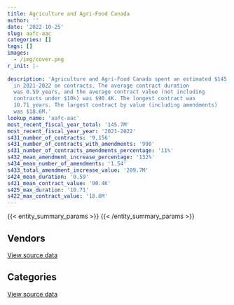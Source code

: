```yaml
---
title: Agriculture and Agri-Food Canada
author: ''
date: '2022-10-25'
slug: aafc-aac
categories: []
tags: []
images:
  - /img/cover.png
r_init: |-
  
description: 'Agriculture and Agri-Food Canada spent an estimated $145.7M
  in 2021-2022 on contracts. The average contract duration
  was 0.59 years, and the average contract value (not including
  contracts under $10k) was $90.4K. The longest contract was
  10.71 years. The largest contract by value (including amendments)
  was $18.6M.'
lookup_name: 'aafc-aac'
most_recent_fiscal_year_total: '145.7M'
most_recent_fiscal_year_year: '2021-2022'
s431_number_of_contracts: '9,156'
s431_number_of_contracts_with_amendments: '990'
s431_number_of_contracts_amendments_percentage: '11%'
s432_mean_amendment_increase_percentage: '132%'
s434_mean_number_of_amendments: '1.54'
s433_total_amendment_increase_value: '209.7M'
s424_mean_duration: '0.59'
s421_mean_contract_value: '90.4K'
s425_max_duration: '10.71'
s422_max_contract_value: '18.6M'
---
```


<script src="/rmarkdown-libs/htmlwidgets/htmlwidgets.js"></script>
<link href="/rmarkdown-libs/datatables-css/datatables-crosstalk.css" rel="stylesheet" />
<script src="/rmarkdown-libs/datatables-binding/datatables.js"></script>
<script src="/rmarkdown-libs/jquery/jquery-3.6.0.min.js"></script>
<link href="/rmarkdown-libs/dt-core-bootstrap/css/dataTables.bootstrap.min.css" rel="stylesheet" />
<link href="/rmarkdown-libs/dt-core-bootstrap/css/dataTables.bootstrap.extra.css" rel="stylesheet" />
<script src="/rmarkdown-libs/dt-core-bootstrap/js/jquery.dataTables.min.js"></script>
<script src="/rmarkdown-libs/dt-core-bootstrap/js/dataTables.bootstrap.min.js"></script>
<link href="/rmarkdown-libs/crosstalk/css/crosstalk.min.css" rel="stylesheet" />
<script src="/rmarkdown-libs/crosstalk/js/crosstalk.min.js"></script>
<script src="/rmarkdown-libs/htmlwidgets/htmlwidgets.js"></script>
<link href="/rmarkdown-libs/datatables-css/datatables-crosstalk.css" rel="stylesheet" />
<script src="/rmarkdown-libs/datatables-binding/datatables.js"></script>
<script src="/rmarkdown-libs/jquery/jquery-3.6.0.min.js"></script>
<link href="/rmarkdown-libs/dt-core-bootstrap/css/dataTables.bootstrap.min.css" rel="stylesheet" />
<link href="/rmarkdown-libs/dt-core-bootstrap/css/dataTables.bootstrap.extra.css" rel="stylesheet" />
<script src="/rmarkdown-libs/dt-core-bootstrap/js/jquery.dataTables.min.js"></script>
<script src="/rmarkdown-libs/dt-core-bootstrap/js/dataTables.bootstrap.min.js"></script>
<link href="/rmarkdown-libs/crosstalk/css/crosstalk.min.css" rel="stylesheet" />
<script src="/rmarkdown-libs/crosstalk/js/crosstalk.min.js"></script>

{{< entity_summary_params >}}
{{< /entity_summary_params >}}

## Vendors

<div id="htmlwidget-1" style="width:100%;height:auto;" class="datatables html-widget"></div>
<script type="application/json" data-for="htmlwidget-1">{"x":{"style":"bootstrap","filter":"none","vertical":false,"data":[["<a href=\"/vendors/3m_canada_company/\">3M Canada Company<\/a>","<a href=\"/vendors/ab_sciex/\">AB Sciex<\/a>","<a href=\"/vendors/acosys_consulting_services/\">Acosys Consulting Services<\/a>","<a href=\"/vendors/adga_group/\">ADGA Group<\/a>","<a href=\"/vendors/adobe/\">Adobe<\/a>","<a href=\"/vendors/advanced_business_interiors/\">Advanced Business Interiors<\/a>","<a href=\"/vendors/advanced_chippewa_technologies/\">Advanced Chippewa Technologies<\/a>","<a href=\"/vendors/agilent/\">Agilent<\/a>","<a href=\"/vendors/ainsworth/\">Ainsworth<\/a>","<a href=\"/vendors/air_liquide_canada/\">Air Liquide Canada<\/a>","<a href=\"/vendors/alivaktuk_consulting/\">Alivaktuk Consulting<\/a>","<a href=\"/vendors/allseating/\">Allseating<\/a>","<a href=\"/vendors/als_canada/\">ALS Canada<\/a>","<a href=\"/vendors/altis_human_resources/\">Altis Human Resources<\/a>","<a href=\"/vendors/ams_imaging/\">Ams Imaging<\/a>","<a href=\"/vendors/applied_electonics/\">Applied Electonics<\/a>","<a href=\"/vendors/apption/\">Apption<\/a>","<a href=\"/vendors/apron_fuel_services/\">Apron Fuel Services<\/a>","<a href=\"/vendors/aquatic_informatics/\">Aquatic Informatics<\/a>","<a href=\"/vendors/architecture_49/\">Architecture 49<\/a>","<a href=\"/vendors/ari_financial_services/\">ARI Financial Services<\/a>","<a href=\"/vendors/armserv_contracting/\">Armserv Contracting<\/a>","<a href=\"/vendors/asbex/\">Asbex<\/a>","<a href=\"/vendors/asokan_business_interiors/\">Asokan Business Interiors<\/a>","<a href=\"/vendors/atco/\">ATCO<\/a>","<a href=\"/vendors/avi_spl/\">Avi Spl<\/a>","<a href=\"/vendors/bahler_biogaz/\">Bahler Biogaz<\/a>","<a href=\"/vendors/bdo_canada/\">BDO Canada<\/a>","<a href=\"/vendors/beckman_coulter_canada/\">Beckman Coulter Canada<\/a>","<a href=\"/vendors/bee_clean_building_maintenance/\">Bee Clean Building Maintenance<\/a>","<a href=\"/vendors/bell_canada/\">Bell Canada<\/a>","<a href=\"/vendors/berlitz_canada/\">Berlitz Canada<\/a>","<a href=\"/vendors/bervin_construction/\">Bervin Construction<\/a>","<a href=\"/vendors/beva_global_management/\">Beva Global Management<\/a>","<a href=\"/vendors/bio_chambers/\">Bio Chambers<\/a>","<a href=\"/vendors/bio_rad_laboratories_canada/\">Bio Rad Laboratories Canada<\/a>","<a href=\"/vendors/biomerieux_canada/\">Biomerieux Canada<\/a>","<a href=\"/vendors/black_mcdonald/\">Black McDonald<\/a>","<a href=\"/vendors/bluewave_energy/\">Bluewave Energy<\/a>","<a href=\"/vendors/blumetric_environmental/\">Blumetric Environmental<\/a>","<a href=\"/vendors/bouthillette_parizeau/\">Bouthillette Parizeau<\/a>","<a href=\"/vendors/brandt_tractor/\">Brandt Tractor<\/a>","<a href=\"/vendors/bruker/\">Bruker<\/a>","<a href=\"/vendors/buildon_construction/\">Buildon Construction<\/a>","<a href=\"/vendors/bureau_veritas/\">Bureau Veritas<\/a>","<a href=\"/vendors/cache_computer_consulting/\">Cache Computer Consulting<\/a>","<a href=\"/vendors/calian/\">Calian<\/a>","<a href=\"/vendors/calytera_software/\">Calytera Software<\/a>","<a href=\"/vendors/campbell_scientific_canada/\">Campbell Scientific Canada<\/a>","<a href=\"/vendors/can_am_platforms_construction/\">CAN AM Platforms Construction<\/a>","<a href=\"/vendors/canada_post/\">Canada Post<\/a>","<a href=\"/vendors/canadian_corps_of_commissionaires/\">Canadian Corps of Commissionaires<\/a>","<a href=\"/vendors/canon/\">Canon<\/a>","<a href=\"/vendors/cansel_survey_equipment/\">Cansel Survey Equipment<\/a>","<a href=\"/vendors/carahsoft_technology/\">Carahsoft Technology<\/a>","<a href=\"/vendors/careworx/\">CareWorx<\/a>","<a href=\"/vendors/carleton_electric/\">Carleton Electric<\/a>","<a href=\"/vendors/carmichael_engineering/\">Carmichael Engineering<\/a>","<a href=\"/vendors/caro_analytical_services/\">Caro Analytical Services<\/a>","<a href=\"/vendors/cdw_canada/\">CDW Canada<\/a>","<a href=\"/vendors/cgi/\">CGI<\/a>","<a href=\"/vendors/charron_human_resources/\">Charron Human Resources<\/a>","<a href=\"/vendors/chubb_edwards/\">Chubb Edwards<\/a>","<a href=\"/vendors/cima/\">CIMA<\/a>","<a href=\"/vendors/cision_canada/\">Cision Canada<\/a>","<a href=\"/vendors/cistel_technology/\">Cistel Technology<\/a>","<a href=\"/vendors/closereach/\">CloseReach<\/a>","<a href=\"/vendors/cofomo/\">Cofomo<\/a>","<a href=\"/vendors/conexsys/\">CONEXSYS<\/a>","<a href=\"/vendors/conference_board_of_canada/\">Conference Board of Canada<\/a>","<a href=\"/vendors/controlled_environments/\">Controlled Environments<\/a>","<a href=\"/vendors/controls_equipment/\">Controls Equipment<\/a>","<a href=\"/vendors/convergint_technologies/\">Convergint Technologies<\/a>","<a href=\"/vendors/conversart_consulting/\">Conversart Consulting<\/a>","<a href=\"/vendors/coradix_technology_consulting/\">Coradix Technology Consulting<\/a>","<a href=\"/vendors/cossette_communications/\">Cossette Communications<\/a>","<a href=\"/vendors/csdc_systems/\">CSDC Systems<\/a>","<a href=\"/vendors/cummins_canada/\">Cummins Canada<\/a>","<a href=\"/vendors/d_f_s/\">D F S<\/a>","<a href=\"/vendors/d_mark_biosciences/\">D Mark Biosciences<\/a>","<a href=\"/vendors/dalhousie_university/\">Dalhousie University<\/a>","<a href=\"/vendors/dalian_enterprises/\">Dalian Enterprises<\/a>","<a href=\"/vendors/data_centre_intelligence/\">Data Centre Intelligence<\/a>","<a href=\"/vendors/decisive_group/\">Decisive Group<\/a>","<a href=\"/vendors/defran/\">Defran<\/a>","<a href=\"/vendors/dell_computer/\">Dell Computer<\/a>","<a href=\"/vendors/deloitte/\">Deloitte<\/a>","<a href=\"/vendors/dillon_consulting/\">Dillon Consulting<\/a>","<a href=\"/vendors/dls_technology/\">DLS Technology<\/a>","<a href=\"/vendors/donna_cona/\">Donna Cona<\/a>","<a href=\"/vendors/dynabook_canada/\">Dynabook Canada<\/a>","<a href=\"/vendors/eagle_professional_resources/\">Eagle Professional Resources<\/a>","<a href=\"/vendors/ebsco_canada/\">EBSCO Canada<\/a>","<a href=\"/vendors/ecole_de_langues_abce/\">Ecole De Langues Abce<\/a>","<a href=\"/vendors/ecole_de_langues_eagle/\">Ecole De Langues Eagle<\/a>","<a href=\"/vendors/ecole_de_langues_la_cite/\">Ecole De Langues La Cite<\/a>","<a href=\"/vendors/effigis_geo_solutions/\">Effigis Geo Solutions<\/a>","<a href=\"/vendors/ekos_research_associates/\">Ekos Research Associates<\/a>","<a href=\"/vendors/elsevier/\">Elsevier<\/a>","<a href=\"/vendors/englobe/\">Englobe<\/a>","<a href=\"/vendors/environics_research_group/\">Environics Research Group<\/a>","<a href=\"/vendors/envirosafe_janitorial/\">EnviroSafe Janitorial<\/a>","<a href=\"/vendors/esbe_scientific_industries/\">ESBE Scientific Industries<\/a>","<a href=\"/vendors/esri/\">ESRI<\/a>","<a href=\"/vendors/evripos_janitorial_services/\">Evripos Janitorial Services<\/a>","<a href=\"/vendors/excel_human_resources/\">Excel Human Resources<\/a>","<a href=\"/vendors/exit_certified/\">Exit Certified<\/a>","<a href=\"/vendors/factiva/\">Factiva<\/a>","<a href=\"/vendors/fast_forward_french/\">Fast Forward French<\/a>","<a href=\"/vendors/fast_track_staffing/\">Fast Track Staffing<\/a>","<a href=\"/vendors/fca_canada/\">FCA Canada<\/a>","<a href=\"/vendors/feast_interactive/\">FEAST Interactive<\/a>","<a href=\"/vendors/felix_technology/\">Felix Technology<\/a>","<a href=\"/vendors/ference_company_consulting/\">Ference Company Consulting<\/a>","<a href=\"/vendors/flynn_canada/\">Flynn Canada<\/a>","<a href=\"/vendors/ford_motor_company/\">Ford Motor Company<\/a>","<a href=\"/vendors/forrester_research/\">Forrester Research<\/a>","<a href=\"/vendors/fts_forest_technology_systems/\">Fts Forest Technology Systems<\/a>","<a href=\"/vendors/fujitsu/\">Fujitsu<\/a>","<a href=\"/vendors/gamble_technologies/\">Gamble Technologies<\/a>","<a href=\"/vendors/gannon_blackburn_electric/\">Gannon Blackburn Electric<\/a>","<a href=\"/vendors/gartner/\">Gartner<\/a>","<a href=\"/vendors/gateway_mechanical_services/\">Gateway Mechanical Services<\/a>","<a href=\"/vendors/gc_strategies/\">GC Strategies<\/a>","<a href=\"/vendors/gdi_services/\">GDI Services<\/a>","<a href=\"/vendors/general_electric_canada/\">General Electric Canada<\/a>","<a href=\"/vendors/general_motors/\">General Motors<\/a>","<a href=\"/vendors/genome_quebec/\">Genome Quebec<\/a>","<a href=\"/vendors/getinge_canada/\">Getinge Canada<\/a>","<a href=\"/vendors/gfl_environmental/\">GFL Environmental<\/a>","<a href=\"/vendors/gilmore_reproductions/\">Gilmore Reproductions<\/a>","<a href=\"/vendors/glasshouse_systems/\">GlassHouse Systems<\/a>","<a href=\"/vendors/global_knowledge/\">Global Knowledge<\/a>","<a href=\"/vendors/global_life_sciences_solutions/\">Global Life Sciences Solutions<\/a>","<a href=\"/vendors/global_total_office/\">Global Total Office<\/a>","<a href=\"/vendors/global_upholstery/\">Global Upholstery<\/a>","<a href=\"/vendors/golder_associates/\">Golder Associates<\/a>","<a href=\"/vendors/goss_gilroy/\">Goss Gilroy<\/a>","<a href=\"/vendors/grand_toy/\">Grand Toy<\/a>","<a href=\"/vendors/graybar_canada/\">Graybar Canada<\/a>","<a href=\"/vendors/graybridge_international_consulting/\">Graybridge International Consulting<\/a>","<a href=\"/vendors/guillevin_international/\">Guillevin International<\/a>","<a href=\"/vendors/haworth/\">Haworth<\/a>","<a href=\"/vendors/hitachi_data_systems/\">Hitachi Data Systems<\/a>","<a href=\"/vendors/hitrac/\">Hitrac<\/a>","<a href=\"/vendors/holonics/\">Holonics<\/a>","<a href=\"/vendors/honeywell/\">Honeywell<\/a>","<a href=\"/vendors/hoskin_scientific/\">Hoskin Scientific<\/a>","<a href=\"/vendors/houle_electric/\">Houle Electric<\/a>","<a href=\"/vendors/humanscale_canada/\">Humanscale Canada<\/a>","<a href=\"/vendors/hypertec/\">Hypertec<\/a>","<a href=\"/vendors/i4c_information_technology/\">I4C Information Technology<\/a>","<a href=\"/vendors/ibm_canada/\">IBM Canada<\/a>","<a href=\"/vendors/ifathom/\">iFathom<\/a>","<a href=\"/vendors/illumina_canada/\">Illumina Canada<\/a>","<a href=\"/vendors/imperial_cleaners/\">Imperial Cleaners<\/a>","<a href=\"/vendors/imperial_oil/\">Imperial Oil<\/a>","<a href=\"/vendors/info_tech_research_group/\">Info Tech Research Group<\/a>","<a href=\"/vendors/inland_audio_visual/\">Inland Audio Visual<\/a>","<a href=\"/vendors/insa/\">INSA<\/a>","<a href=\"/vendors/insight_software_canada/\">Insight Software Canada<\/a>","<a href=\"/vendors/institute_on_governance/\">Institute On Governance<\/a>","<a href=\"/vendors/interactive_audio_visual/\">Interactive Audio Visual<\/a>","<a href=\"/vendors/intercontinental_truck_body/\">Intercontinental Truck Body<\/a>","<a href=\"/vendors/ipsos/\">Ipsos<\/a>","<a href=\"/vendors/ipss/\">IPSS<\/a>","<a href=\"/vendors/irving_oil/\">Irving Oil<\/a>","<a href=\"/vendors/isomass_scientific/\">Isomass Scientific<\/a>","<a href=\"/vendors/it_net_consultants/\">IT NET Consultants<\/a>","<a href=\"/vendors/itex/\">ITEX<\/a>","<a href=\"/vendors/ivan_s_camera/\">Ivan S Camera<\/a>","<a href=\"/vendors/j_p_gravel_construction/\">J P Gravel Construction<\/a>","<a href=\"/vendors/jcb/\">Jcb<\/a>","<a href=\"/vendors/jeol/\">Jeol<\/a>","<a href=\"/vendors/john_wiley_sons/\">John Wiley Sons<\/a>","<a href=\"/vendors/johnson_controls_canada/\">Johnson Controls Canada<\/a>","<a href=\"/vendors/jp2g_consultants/\">JP2G Consultants<\/a>","<a href=\"/vendors/jumec_construction/\">Jumec Construction<\/a>","<a href=\"/vendors/jumping_elephants/\">Jumping Elephants<\/a>","<a href=\"/vendors/juno_risk_solutions/\">Juno Risk Solutions<\/a>","<a href=\"/vendors/kia_canada/\">Kia Canada<\/a>","<a href=\"/vendors/knowledge_circle/\">Knowledge Circle<\/a>","<a href=\"/vendors/kone/\">KONE<\/a>","<a href=\"/vendors/kontzamanis_graumann_smith/\">Kontzamanis Graumann Smith<\/a>","<a href=\"/vendors/kpmg/\">KPMG<\/a>","<a href=\"/vendors/kubota_canada/\">Kubota Canada<\/a>","<a href=\"/vendors/kwc_architects/\">Kwc Architects<\/a>","<a href=\"/vendors/kyndryl_canada/\">Kyndryl Canada<\/a>","<a href=\"/vendors/language_research_development_group/\">Language Research Development Group<\/a>","<a href=\"/vendors/lansdowne_technologies/\">Lansdowne Technologies<\/a>","<a href=\"/vendors/larry_penner_enterprises/\">Larry Penner Enterprises<\/a>","<a href=\"/vendors/laval_lab/\">Laval Lab<\/a>","<a href=\"/vendors/leger_marketing/\">Leger Marketing<\/a>","<a href=\"/vendors/les_enquetes_henri/\">Les Enquetes Henri<\/a>","<a href=\"/vendors/life_technologies/\">Life Technologies<\/a>","<a href=\"/vendors/lumina_it/\">Lumina IT<\/a>","<a href=\"/vendors/macdonald_dettwiler_and_associates/\">MacDonald Dettwiler and Associates<\/a>","<a href=\"/vendors/malatest/\">Malatest<\/a>","<a href=\"/vendors/maritime_fuels/\">Maritime Fuels<\/a>","<a href=\"/vendors/maxsys_staffing_and_consulting/\">Maxsys Staffing and Consulting<\/a>","<a href=\"/vendors/mcgill_university/\">Mcgill University<\/a>","<a href=\"/vendors/meltwater/\">Meltwater<\/a>","<a href=\"/vendors/mgis/\">MGIS<\/a>","<a href=\"/vendors/michanie_construction/\">Michanie Construction<\/a>","<a href=\"/vendors/microsoft_canada/\">Microsoft Canada<\/a>","<a href=\"/vendors/millipore_canada/\">Millipore Canada<\/a>","<a href=\"/vendors/ministry_of_finance/\">Ministry of Finance<\/a>","<a href=\"/vendors/mishkumi_technologies/\">Mishkumi Technologies<\/a>","<a href=\"/vendors/mitsubishi_motor_sales/\">Mitsubishi Motor Sales<\/a>","<a href=\"/vendors/mnp/\">MNP<\/a>","<a href=\"/vendors/modis_canada/\">Modis Canada<\/a>","<a href=\"/vendors/morneau_shepell/\">Morneau Shepell<\/a>","<a href=\"/vendors/navpoint_consulting_group/\">Navpoint Consulting Group<\/a>","<a href=\"/vendors/neopost_canada/\">Neopost Canada<\/a>","<a href=\"/vendors/new_england_biolabs/\">New England Biolabs<\/a>","<a href=\"/vendors/nielsen/\">Nielsen<\/a>","<a href=\"/vendors/nikon_canada/\">Nikon Canada<\/a>","<a href=\"/vendors/nimble_information_strategies/\">Nimble Information Strategies<\/a>","<a href=\"/vendors/nisha_techonologies/\">Nisha Techonologies<\/a>","<a href=\"/vendors/nissan_canada/\">Nissan Canada<\/a>","<a href=\"/vendors/nitam_solutions/\">Nitam Solutions<\/a>","<a href=\"/vendors/nortak_software/\">Nortak Software<\/a>","<a href=\"/vendors/north_atlantic_petroleum/\">North Atlantic Petroleum<\/a>","<a href=\"/vendors/northern_micro/\">Northern Micro<\/a>","<a href=\"/vendors/nortrax_canada/\">Nortrax Canada<\/a>","<a href=\"/vendors/nova_networks/\">Nova Networks<\/a>","<a href=\"/vendors/novipro/\">Novipro<\/a>","<a href=\"/vendors/oclc_canada/\">Oclc Canada<\/a>","<a href=\"/vendors/opentext/\">OpenText<\/a>","<a href=\"/vendors/oracle_canada/\">Oracle Canada<\/a>","<a href=\"/vendors/orangutech/\">Orangutech<\/a>","<a href=\"/vendors/orbis_risk_consulting/\">Orbis Risk Consulting<\/a>","<a href=\"/vendors/otis_elevator/\">Otis Elevator<\/a>","<a href=\"/vendors/ottawa_business_interiors/\">Ottawa Business Interiors<\/a>","<a href=\"/vendors/ovid_technologies/\">Ovid Technologies<\/a>","<a href=\"/vendors/oxford_nanopore_technologies/\">Oxford Nanopore Technologies<\/a>","<a href=\"/vendors/oxford_university_press/\">Oxford University Press<\/a>","<a href=\"/vendors/pageau_morel_associes/\">Pageau Morel Associes<\/a>","<a href=\"/vendors/panasonic/\">Panasonic<\/a>","<a href=\"/vendors/pattison_sign_group/\">Pattison Sign Group<\/a>","<a href=\"/vendors/pepco/\">Pepco<\/a>","<a href=\"/vendors/phaselock_systems_international/\">Phaselock Systems International<\/a>","<a href=\"/vendors/phoenix_strategic_perspectives/\">Phoenix Strategic Perspectives<\/a>","<a href=\"/vendors/pitney_bowes/\">Pitney Bowes<\/a>","<a href=\"/vendors/planet_labs/\">Planet Labs<\/a>","<a href=\"/vendors/pleiad_canada/\">Pleiad Canada<\/a>","<a href=\"/vendors/podolinsky_equipment/\">Podolinsky Equipment<\/a>","<a href=\"/vendors/polaris_industries/\">Polaris Industries<\/a>","<a href=\"/vendors/pra/\">PRA<\/a>","<a href=\"/vendors/precisionit/\">PrecisionIT<\/a>","<a href=\"/vendors/pricewaterhouse_coopers/\">Pricewaterhouse Coopers<\/a>","<a href=\"/vendors/printers_plus/\">Printers Plus<\/a>","<a href=\"/vendors/prosci_canada/\">Prosci Canada<\/a>","<a href=\"/vendors/protak_consulting_group/\">Protak Consulting Group<\/a>","<a href=\"/vendors/purelogic/\">PureLogic<\/a>","<a href=\"/vendors/purespirit_solutions/\">PureSpirIT Solutions<\/a>","<a href=\"/vendors/purolator/\">Purolator<\/a>","<a href=\"/vendors/qiagen/\">QIAGEN<\/a>","<a href=\"/vendors/qmr/\">QMR<\/a>","<a href=\"/vendors/quintet_consulting/\">Quintet Consulting<\/a>","<a href=\"/vendors/quorus_consulting_group/\">Quorus Consulting Group<\/a>","<a href=\"/vendors/racing_forensics/\">Racing Forensics<\/a>","<a href=\"/vendors/randstad/\">Randstad<\/a>","<a href=\"/vendors/raymond_chabot_grant_thornton/\">Raymond Chabot Grant Thornton<\/a>","<a href=\"/vendors/rms_software/\">Rms Software<\/a>","<a href=\"/vendors/roche_diagnostics/\">Roche Diagnostics<\/a>","<a href=\"/vendors/rush_truck_centres_of_canada/\">Rush Truck Centres of Canada<\/a>","<a href=\"/vendors/s_p_global_market_intelligence/\">S P Global Market Intelligence<\/a>","<a href=\"/vendors/samson_associes/\">Samson Associes<\/a>","<a href=\"/vendors/sap/\">SAP<\/a>","<a href=\"/vendors/sas_institute/\">SAS Institute<\/a>","<a href=\"/vendors/schoeler_heaton_architects/\">Schoeler Heaton Architects<\/a>","<a href=\"/vendors/sdl_international_canada/\">SDL International Canada<\/a>","<a href=\"/vendors/sensus_communication_solutions/\">Sensus Communication Solutions<\/a>","<a href=\"/vendors/service_star_building_cleaning/\">Service Star Building Cleaning<\/a>","<a href=\"/vendors/shi_canada/\">SHI Canada<\/a>","<a href=\"/vendors/si_systems/\">SI Systems<\/a>","<a href=\"/vendors/siemens/\">Siemens<\/a>","<a href=\"/vendors/sierra_systems_group/\">Sierra Systems Group<\/a>","<a href=\"/vendors/simplex_grinnell/\">Simplex Grinnell<\/a>","<a href=\"/vendors/snap_on_tools/\">Snap On Tools<\/a>","<a href=\"/vendors/snc_lavalin/\">SNC Lavalin<\/a>","<a href=\"/vendors/softchoice/\">Softchoice<\/a>","<a href=\"/vendors/stantec/\">Stantec<\/a>","<a href=\"/vendors/steris_canada/\">STERIS Canada<\/a>","<a href=\"/vendors/sterling_fuels/\">Sterling Fuels<\/a>","<a href=\"/vendors/stoneworks_technologies/\">Stoneworks Technologies<\/a>","<a href=\"/vendors/suncor_energy/\">Suncor Energy<\/a>","<a href=\"/vendors/supremex/\">SupremeX<\/a>","<a href=\"/vendors/systematix_solutions/\">Systematix Solutions<\/a>","<a href=\"/vendors/systems_for_research/\">Systems for Research<\/a>","<a href=\"/vendors/systemscope/\">Systemscope<\/a>","<a href=\"/vendors/tag_hr/\">Tag HR<\/a>","<a href=\"/vendors/taylor_francis/\">Taylor Francis<\/a>","<a href=\"/vendors/teknion/\">Teknion<\/a>","<a href=\"/vendors/teksystems_canada/\">TEKsystems Canada<\/a>","<a href=\"/vendors/tenaquip/\">Tenaquip<\/a>","<a href=\"/vendors/tervita/\">Tervita<\/a>","<a href=\"/vendors/tetra_tech/\">Tetra Tech<\/a>","<a href=\"/vendors/the_halifax_group/\">The Halifax Group<\/a>","<a href=\"/vendors/the_ktl_group/\">The KTL Group<\/a>","<a href=\"/vendors/the_mathworks/\">The Mathworks<\/a>","<a href=\"/vendors/the_right_door_consulting/\">The Right Door Consulting<\/a>","<a href=\"/vendors/thermo_fisher_scientific/\">Thermo Fisher Scientific<\/a>","<a href=\"/vendors/thompson_boiler_works/\">Thompson Boiler Works<\/a>","<a href=\"/vendors/thyssenkrupp_elevator/\">Thyssenkrupp Elevator<\/a>","<a href=\"/vendors/toromont/\">Toromont<\/a>","<a href=\"/vendors/toshiba_canada/\">Toshiba Canada<\/a>","<a href=\"/vendors/totem_offisource/\">Totem Offisource<\/a>","<a href=\"/vendors/toyota/\">Toyota<\/a>","<a href=\"/vendors/trane_canada/\">Trane Canada<\/a>","<a href=\"/vendors/transpolar_technology/\">Transpolar Technology<\/a>","<a href=\"/vendors/tri_wave_construction/\">Tri Wave Construction<\/a>","<a href=\"/vendors/trm_technologies/\">TRM Technologies<\/a>","<a href=\"/vendors/troy_life_fire_safety/\">Troy Life Fire Safety<\/a>","<a href=\"/vendors/turtle_island_staffing/\">Turtle Island Staffing<\/a>","<a href=\"/vendors/tyco_integrated_fire_security/\">Tyco Integrated Fire Security<\/a>","<a href=\"/vendors/united_rentals/\">United Rentals<\/a>","<a href=\"/vendors/universite_de_montreal/\">Universite De Montreal<\/a>","<a href=\"/vendors/universite_de_sherbrooke/\">Universite De Sherbrooke<\/a>","<a href=\"/vendors/universite_laval/\">Universite Laval<\/a>","<a href=\"/vendors/universite_sainte_anne/\">Universite Sainte Anne<\/a>","<a href=\"/vendors/university_of_alberta/\">University of Alberta<\/a>","<a href=\"/vendors/university_of_british_columbia/\">University of British Columbia<\/a>","<a href=\"/vendors/university_of_guelph/\">University of Guelph<\/a>","<a href=\"/vendors/university_of_manitoba/\">University of Manitoba<\/a>","<a href=\"/vendors/university_of_ottawa/\">University of Ottawa<\/a>","<a href=\"/vendors/university_of_regina/\">University of Regina<\/a>","<a href=\"/vendors/university_of_saskatchewan/\">University of Saskatchewan<\/a>","<a href=\"/vendors/university_of_toronto/\">University of Toronto<\/a>","<a href=\"/vendors/university_of_waterloo/\">University of Waterloo<\/a>","<a href=\"/vendors/university_of_western_ontario/\">University of Western Ontario<\/a>","<a href=\"/vendors/valard_construction/\">Valard Construction<\/a>","<a href=\"/vendors/veritaaq_technology_house/\">Veritaaq Technology House<\/a>","<a href=\"/vendors/vidcruiter/\">Vidcruiter<\/a>","<a href=\"/vendors/vmware/\">VMware<\/a>","<a href=\"/vendors/vwr_international/\">VWR International<\/a>","<a href=\"/vendors/wajax/\">Wajax<\/a>","<a href=\"/vendors/waste_connections_of_canada/\">Waste Connections of Canada<\/a>","<a href=\"/vendors/waste_management_of_canada/\">Waste Management of Canada<\/a>","<a href=\"/vendors/waters/\">Waters<\/a>","<a href=\"/vendors/wills_transfer/\">Wills Transfer<\/a>","<a href=\"/vendors/wintersteiger/\">WINTERSTEIGER<\/a>","<a href=\"/vendors/wolters_kluwer/\">Wolters Kluwer<\/a>","<a href=\"/vendors/wood/\">Wood<\/a>","<a href=\"/vendors/wood_environment_infrastructure/\">Wood Environment Infrastructure<\/a>","<a href=\"/vendors/workdynamics_technologies/\">WorkDynamics Technologies<\/a>","<a href=\"/vendors/workplace_health_and_cost_solutions/\">Workplace Health and Cost Solutions<\/a>","<a href=\"/vendors/wsp/\">WSP<\/a>","<a href=\"/vendors/xerox/\">Xerox<\/a>"],[null,null,null,677591.47,null,18090.39,135799.84,423422.04,24751.13,null,null,null,22594.35,204712.92,44142.29,10874.84,1145481.57,24150,null,33289.47,459116.16,null,20126.43,null,38543.17,null,null,198179.08,153278.82,132251.11,946549.53,null,null,null,346284,685393.03,35564.15,null,94474.97,27086.1,null,10563.18,6411.53,102435,3149054.74,5186224.05,311689.88,null,85673.51,null,42380.38,4351629.13,47595.54,null,24619.76,120788.8,null,120635,null,387503.44,808988.91,null,null,null,92323.17,605775.26,364.56,1245546.31,null,18074.06,840226.8,98828.22,8758.57,null,712263.05,138606.34,24669.1,12593.29,null,107081.58,19320,37401.07,null,null,181068.34,963160.07,683596.43,72355.5,11231.92,2977196.99,null,409258.55,91128.52,1654.4,22500,null,29893.5,48453.38,1106408.98,31824.55,null,65867.7,72411.81,309907.34,null,70203.22,null,50004,15360,null,300327.59,null,1530714.96,65773.37,null,777471.77,22834.49,null,98534.35,10580.32,67794.35,530318.75,219271.5,263734.45,210522.89,84374.09,347791.7,581773.05,236520.7,null,null,null,66454.5,null,null,242545.02,180933.41,null,19756.55,21115.48,151455.13,21160,null,null,52160,522748.38,422068.4,195657.65,108760.05,11261.89,null,1417653.71,8952813.91,55044.47,1078665.9,158683.92,340427.59,65679.97,null,2321.23,835.57,22000,null,null,null,24603.38,null,183902.25,670134.45,15311.5,49091.87,673556.26,135361.89,null,null,null,null,null,34699.7,null,null,76583.87,2261.72,58202.37,207551.04,null,118803.21,null,16726.93,24860,68460,1491580.23,null,null,354624.43,11299.55,null,null,null,147007.35,36160,44070,512501.21,103227.75,584246.98,14039.24,null,226286.46,57739.68,111626.67,787930.94,333538.49,302065.76,null,null,198065.09,79578.3,12151.08,2357119.01,51126.6,null,null,56457.98,1685279.31,24955,11393.39,null,32392.68,37302.35,1193869.98,572458.97,36867.96,36753.8,615248.43,258179.39,175544,126782.49,null,null,null,679785.44,26953.33,82630.12,46146.22,null,null,21126.66,16265.83,95811.67,null,246798.96,42358.05,30430.9,24408,null,171007.76,18914.32,26793.06,34178.71,55850.25,null,1635782.95,1266264.74,null,null,30877.81,null,null,370168.36,167513.46,243550.48,null,null,null,801959.06,null,3462306.87,239701.22,279540.48,201030.53,null,null,202999.52,91974.97,130049.57,103160.64,8147.16,null,11235,1794855.94,null,877637.1,null,35008.07,53414.54,439631.52,null,null,4095.99,726954.84,256298.04,16031.18,null,2121179.14,114207.97,null,4316.4,134971.58,null,406748.42,null,791132.85,null,98932.16,28958.97,73528.51,28381.14,null,10464.79,null,33119.5,11375,20921.18,9161.07,484550.21,30245.51,20340,null,121865.59,24000,22000,23750,10500,1310161.96,null,16479.07,680400.07,29490.81,95496.25,4319.67,189747.63,163647.7,1111815.65,43499.2,115606.26,726.43,216139.88,20925.74,89690.22,556212.73],[null,20731.08,null,null,23871.26,210289.09,128484.19,866535.08,242716.78,null,null,21598.74,39643.79,287679.25,null,null,1239952.5,32200,17771.96,133889.51,355205.92,null,null,null,null,276219.29,null,141674.7,144601.08,132613.44,1431561.35,10897.5,null,null,148242.46,445398.42,null,61240.2,19366.03,null,47024.78,null,47308.56,85569.56,3157682.28,3659434.49,312543.82,null,91445.72,164090.85,31915.09,4296085.46,null,21020.31,108521.37,121454.19,null,null,null,394051.7,811205.32,null,24889.7,null,114186.73,189840,32993.04,3734973.13,24992,31287.87,26369.94,81695.96,null,null,null,193809.92,23623.63,12515.62,null,120067.28,14593.5,null,null,null,199012.05,18555.58,651193.14,161385,13765.94,1819351.42,null,1280244.71,268374.51,21331.85,11079,30018.86,null,31511.64,1322880.58,23133.5,13890.57,159652.84,14037.37,101559.3,null,null,null,60127.05,56486.87,null,143570.85,null,489011.64,266768.63,null,1405416.17,31051.78,null,null,null,105476.49,380583.04,121044,839497.93,171920.2,7741.21,352152.05,1041959.24,9390.22,7179.47,null,null,null,null,32197.13,18525.73,198343.31,84750,82109.27,null,80313.51,null,10016,1449107.5,62377.15,541005.58,43375.05,450734.75,2872.18,null,null,781827.52,7173145.65,null,997965.01,211964.66,350644.26,115877.97,null,43810.86,76245.65,47100,165657.67,35836.5,24998.99,null,410525.56,null,671970.43,null,18469.63,12390.38,null,null,149383.34,null,null,null,null,25425,null,29231.98,9197.67,null,79422.71,210610.98,25345.69,null,24210.67,17797.5,111930,2394378.79,null,20918.1,225829.91,43366.16,58584.94,null,69355.11,10985.97,254313.27,87236,450585.91,26559.53,365919.22,null,null,null,170134.9,472127.6,790089.65,244188.75,699721.95,10107.85,null,212855.56,48109.32,null,1591141.79,51120.04,159877.42,null,42697.12,516438.73,null,49749.45,null,32481.43,223884.65,1397286.73,121334.02,37728.99,41881.51,1044459.62,119589.95,137833.51,145842.77,null,41252.07,44253.65,152019.57,null,null,55972.88,226253.62,100180.32,109606.8,39202.73,24351.5,99440,258813.81,null,null,null,null,23152.92,7360.05,52689.5,214289.93,null,null,1640264.55,2244207.71,null,31080.05,78283.39,null,null,416063.61,1062797.94,271200.06,49334.25,5454.49,null,920737.34,null,2816846.06,202408.51,127386.04,222476.03,13681.11,11772.87,163063.5,149032.39,232131.76,34072.31,8169.48,14227.22,null,1704090.9,null,1217022.04,0,413955.25,86095.4,440835.99,null,null,6826.64,823902.08,257000.23,10132.22,64999.23,2983943.73,47650.97,null,null,null,null,134144.66,null,1105170.31,null,38038.25,34802.61,34290.23,3405.69,4606.59,12530.21,null,71747.03,54935,43657.86,null,430209.61,39220.39,null,23143.15,46695.04,25425,null,49905.1,null,1305083.26,null,194027.72,513874.54,null,95757.89,10470.2,922347.78,93490.79,1868015.1,16445.61,108441.5,311233.7,45739.89,67682.9,64266.27,557736.6],[13650,null,24950.4,null,null,null,80360.09,344887.24,462187.87,13388.48,75933.6,null,17759.65,311509.56,50190.7,null,1155100.25,null,101355.71,null,456276.08,null,null,null,null,60697.01,22793.79,146874.75,64705.25,88408.96,1645619.52,29568.14,null,189630.39,61487.92,85640.65,null,556676.53,null,null,22535.1,null,20972.51,493600.53,2685249.7,2544148.44,null,17579.07,35211.69,null,24414.11,4452340.57,null,35171.7,138417.38,121122.35,40318.4,null,null,1949407.9,null,null,24210.6,11300,22600,177616.47,null,5763586.45,null,13197.27,294929.89,42469.15,null,null,null,196154.29,5204.95,13116.09,341684.33,89180.39,null,null,null,null,null,5048.94,350033.8,null,null,339997.28,null,1276746.77,313727.79,21877.91,27520,58056.65,null,null,1798910.46,null,47720.82,159216.64,29939.08,334650.36,null,212389.85,null,53870.55,116471.53,null,null,91887.95,124729.8,139695.43,null,1464847.69,null,123289.1,null,19114.59,null,484453.9,210787.5,1106905.87,171450.47,6165.27,1171050.74,640007.48,136306.6,7799.12,15611.46,null,null,null,10382.89,null,143619.09,63906.4,null,null,97239.53,null,null,null,null,715662.12,122697.58,636054.79,78581.33,null,218780.02,1331129.68,7994741.9,null,427492.66,211385.52,254502.39,70861.71,102999.36,8031.26,null,null,null,null,null,null,412814.04,null,670134.45,17967,null,null,null,676858.7,929367.94,null,7225.56,383920.97,null,null,null,47321.42,14505.06,139890.69,null,44648.16,null,null,25484.47,null,62173.58,196260.56,null,105746.81,363455.14,234363.34,null,null,25340.25,null,103801.33,55104.09,449354.8,null,386579.02,17684.5,14950,null,288055.8,616852.9,402107.1,438633.52,697810.14,null,11109.14,558969.2,52359.68,null,1061720.83,null,null,null,null,531798.87,null,41635.06,24863.35,32392.68,69575.22,1295182.64,508321.85,null,43264.74,null,474460.11,55328.26,267854.68,null,null,null,null,29979.54,null,28692.9,100386.38,179799.9,261336.65,154526.66,null,null,221899.99,null,null,139159.5,18537.57,17627.66,null,35614,234371.47,null,null,1635782.95,971811.25,null,34219.54,4784.98,null,null,595056.7,1808835.21,263698.5,135311.19,23373.5,948272.25,918221.66,33258.74,2852341.24,154141.97,57080.08,297080.53,null,null,114632.32,107253.2,128854.11,null,8147.16,20509.65,null,1488888,null,1235162.24,198518.4,298605.73,null,507117.96,null,null,null,1449012.97,null,null,299143.27,1252192.21,58195,null,null,null,null,364127.8,95350.5,1102150.72,15214.5,11434.33,4357.7,9237.37,12413.88,120350.18,null,15244.67,32776.3,null,48746.99,null,314395.5,6823.95,null,37150.85,57067.46,null,null,40525,null,1237826.46,null,null,633532.71,null,51403.29,15124.09,682447.1,113000,893598.88,29659.77,102785.87,161486.96,24676.86,74635.23,25285.52,556212.73],[null,null,null,null,null,36487.7,131609.24,288395.78,91117.4,22167.29,1205033.2,null,15007.66,347876.31,46577.88,null,1155100.25,null,69883.27,null,546223.87,2288.93,null,46650.46,null,19850.82,null,84641.25,33826.41,null,1792929.61,28209.46,20317.5,136854.86,1973366.97,234584.28,null,45543.65,111562.98,18475.5,null,67122.3,24710.63,381359.24,2673226.5,4605690.84,5804.34,21968.34,46141.04,null,12637.12,4395538.04,null,33548.32,148079.32,120907.98,null,null,10220.18,1306942.84,null,17402,null,null,69288.8,254598.77,null,7000896.66,null,25865,1462074,68259.1,null,39663,null,111870,null,null,419915.08,149147.62,64037.02,172381.37,1061.08,10197.35,null,11651.41,1148471.11,441187.48,null,399117.55,51609.36,null,294445.12,3223.09,175151.32,4541.65,24153.75,null,675048.86,null,null,159216.64,34143.31,1129027.3,148373.78,349556.31,10059,116657.85,86519.73,14690,null,779979.1,147670.49,127460.95,11558.4,2068104.41,19014.69,null,null,null,null,951102.43,25328.1,1106905.87,171450.47,6934.84,1058166.44,1379448.23,168806.09,9902.91,null,264803.27,null,12943.57,null,null,null,253890.89,null,null,153112.11,null,null,null,null,1145694.44,86269.13,311604.83,11628.75,null,424964.75,895407.89,7849463.73,null,778411.39,211385.52,283596.22,68634.95,null,16873.65,null,59960,null,null,null,null,606232.15,null,670134.45,null,null,null,null,null,864709.57,42000,73259.2,1158108.72,null,24521,38835.2,12299.65,15954.32,46859.16,null,21913.17,null,1369788.17,52324.52,null,86606.22,null,111416.34,176875.14,136690.18,235741.94,null,97623.52,170138.72,null,10056,102314.32,449354.8,null,378644.84,null,23575,null,102513.5,1627459.69,793346.45,438633.52,697810.14,null,22325.18,598743.89,22781.67,null,1161360.23,null,27268.85,149759.04,null,2277895.89,null,10444.59,null,32392.68,167020.18,1348737.86,1454160.33,null,9365.59,154394.15,358769.84,84831.62,37741.2,2945,null,null,null,null,null,47552.3,330270.63,154939.9,827753.45,49995.59,4433.33,null,337528.83,null,null,null,91321.26,null,null,31683.85,105842.73,null,136120.88,1393874.25,null,263799.87,57241.6,52426.98,213398.55,11438.82,542971.35,335768.1,121137.67,91823.76,35972.23,43798.8,918221.66,2704.78,4931716.86,258770.76,null,325666.47,null,null,138551.47,73806.18,175525.2,null,null,129691.54,null,4295918.62,853247.84,1432577.12,201275.6,null,null,228079.18,24004.9,12603.1,null,1489174.86,null,21617.68,null,1169956.38,null,18900,null,null,21296.93,138330.94,null,null,26752.43,52473.95,null,null,3396.39,null,10922.62,39412.48,184072.28,null,51947.86,4336.5,419481.74,17323.95,24806.25,null,68256.19,null,12500,24937.5,null,2627302.05,11968.2,null,462771.73,null,70360.6,6496.85,186564.25,134095.52,1579999.83,10818.36,null,33765.92,31719.61,74635.23,56731.43,556212.73]],"container":"<table class=\"table table-striped table-hover row-border order-column display\">\n  <thead>\n    <tr>\n      <th>Vendor<\/th>\n      <th>2018-2019<\/th>\n      <th>2019-2020<\/th>\n      <th>2020-2021<\/th>\n      <th>2021-2022<\/th>\n    <\/tr>\n  <\/thead>\n<\/table>","options":{"order":[[4,"desc"]],"pageLength":10,"autoWidth":true,"columnDefs":[{"targets":1,"render":"function(data, type, row, meta) {\n    return type !== 'display' ? data : DTWidget.formatCurrency(data, \"$\", 2, 3, \",\", \".\", true, null);\n  }"},{"targets":2,"render":"function(data, type, row, meta) {\n    return type !== 'display' ? data : DTWidget.formatCurrency(data, \"$\", 2, 3, \",\", \".\", true, null);\n  }"},{"targets":3,"render":"function(data, type, row, meta) {\n    return type !== 'display' ? data : DTWidget.formatCurrency(data, \"$\", 2, 3, \",\", \".\", true, null);\n  }"},{"targets":4,"render":"function(data, type, row, meta) {\n    return type !== 'display' ? data : DTWidget.formatCurrency(data, \"$\", 2, 3, \",\", \".\", true, null);\n  }"},{"width":"16%","targets":[1,2,3,4]},{"className":"dt-right","targets":[1,2,3,4]}],"orderClasses":false}},"evals":["options.columnDefs.0.render","options.columnDefs.1.render","options.columnDefs.2.render","options.columnDefs.3.render"],"jsHooks":[]}</script>
<p class="text-right">
<a href="https://github.com/GoC-Spending/contracts-data/tree/main/data/out/departments/aafc-aac/summary_by_fiscal_year_by_vendor.csv" class="source-data-link btn btn-link">View source data</a>
</p>

## Categories

<div id="htmlwidget-2" style="width:100%;height:auto;" class="datatables html-widget"></div>
<script type="application/json" data-for="htmlwidget-2">{"x":{"style":"bootstrap","filter":"none","vertical":false,"data":[["<a href=\"/categories/other/\">(Other)<\/a>","<a href=\"/categories/facilities_and_construction/\">Facilities and construction<\/a>","<a href=\"/categories/office_management/\">Office management<\/a>","<a href=\"/categories/professional_services/\">Professional services<\/a>","<a href=\"/categories/information_technology/\">Information technology<\/a>","<a href=\"/categories/medical/\">Medical<\/a>","<a href=\"/categories/transportation_and_logistics/\">Transportation and logistics<\/a>","<a href=\"/categories/industrial_products_and_services/\">Industrial products and services<\/a>","<a href=\"/categories/security_and_protection/\">Security and protection<\/a>","<a href=\"/categories/human_capital/\">Human capital<\/a>"],[80270.87,17120055.62,1699228.41,20134094.66,62409820.4,49432.2,5292066.76,26047720.79,4351629.13,2458409.26],[207576.27,18814280.02,3023860.6,21315045.53,59875097.98,419790,5485044.31,20473699.27,4302165.44,2174046.93],[11399.11,19023135.36,885690.43,19601898.72,60633879.69,955871.97,6048586.76,12727381.75,4535341.5,1249317.56],[119392.65,16380344.86,1427692.42,26705389.61,71213695.83,966375.52,6814763.03,15965298.72,4606403.62,1522299.08]],"container":"<table class=\"table table-striped table-hover row-border order-column display\">\n  <thead>\n    <tr>\n      <th>Category<\/th>\n      <th>2018-2019<\/th>\n      <th>2019-2020<\/th>\n      <th>2020-2021<\/th>\n      <th>2021-2022<\/th>\n    <\/tr>\n  <\/thead>\n<\/table>","options":{"order":[[4,"desc"]],"dom":"t","pageLength":30,"autoWidth":true,"columnDefs":[{"targets":1,"render":"function(data, type, row, meta) {\n    return type !== 'display' ? data : DTWidget.formatCurrency(data, \"$\", 2, 3, \",\", \".\", true, null);\n  }"},{"targets":2,"render":"function(data, type, row, meta) {\n    return type !== 'display' ? data : DTWidget.formatCurrency(data, \"$\", 2, 3, \",\", \".\", true, null);\n  }"},{"targets":3,"render":"function(data, type, row, meta) {\n    return type !== 'display' ? data : DTWidget.formatCurrency(data, \"$\", 2, 3, \",\", \".\", true, null);\n  }"},{"targets":4,"render":"function(data, type, row, meta) {\n    return type !== 'display' ? data : DTWidget.formatCurrency(data, \"$\", 2, 3, \",\", \".\", true, null);\n  }"},{"width":"16%","targets":[1,2,3,4]},{"className":"dt-right","targets":[1,2,3,4]}],"orderClasses":false,"lengthMenu":[10,25,30,50,100]}},"evals":["options.columnDefs.0.render","options.columnDefs.1.render","options.columnDefs.2.render","options.columnDefs.3.render"],"jsHooks":[]}</script>
<p class="text-right">
<a href="https://github.com/GoC-Spending/contracts-data/tree/main/data/out/departments/aafc-aac/summary_by_fiscal_year_by_category.csv" class="source-data-link btn btn-link">View source data</a>
</p>
